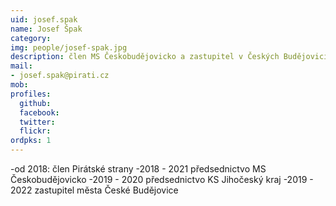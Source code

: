 ```yaml
---
uid: josef.spak
name: Josef Špak
category:
img: people/josef-spak.jpg
description: člen MS Českobudějovicko a zastupitel v Českých Budějovicích
mail:
- josef.spak@pirati.cz
mob:			  
profiles:
  github:                 
  facebook: 		  
  twitter: 		  
  flickr:
ordpks: 1     		  
---
```

-od 2018: člen Pirátské strany
-2018 - 2021 předsednictvo MS Českobudějovicko
-2019 - 2020 předsednictvo KS Jihočeský kraj
-2019 - 2022 zastupitel města České Budějovice
